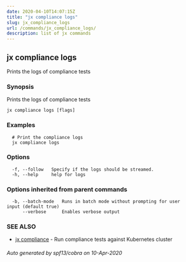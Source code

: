 ```yaml
---
date: 2020-04-10T14:07:15Z
title: "jx compliance logs"
slug: jx_compliance_logs
url: /commands/jx_compliance_logs/
description: list of jx commands
---
```

## jx compliance logs

Prints the logs of compliance tests

### Synopsis

Prints the logs of compliance tests

```
jx compliance logs [flags]
```

### Examples

```
  # Print the compliance logs
  jx compliance logs
```

### Options

```
  -f, --follow   Specify if the logs should be streamed.
  -h, --help     help for logs
```

### Options inherited from parent commands

```
  -b, --batch-mode   Runs in batch mode without prompting for user input (default true)
      --verbose      Enables verbose output
```

### SEE ALSO

* [jx compliance](/commands/jx_compliance/)	 - Run compliance tests against Kubernetes cluster

###### Auto generated by spf13/cobra on 10-Apr-2020
